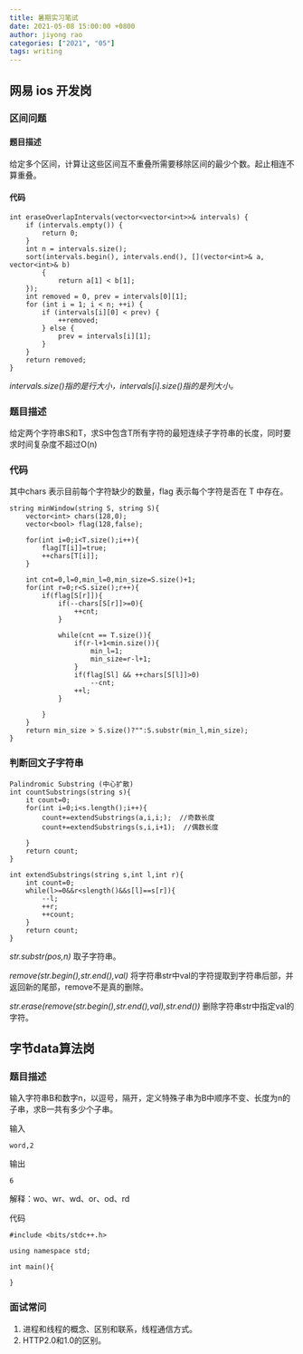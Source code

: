 ```yaml
---
title: 暑期实习笔试
date: 2021-05-08 15:00:00 +0800
author: jiyong rao
categories: ["2021", "05"]
tags: writing
---
```


## 网易 ios 开发岗

### 区间问题

#### 题目描述

给定多个区间，计算让这些区间互不重叠所需要移除区间的最少个数。起止相连不算重叠。

#### 代码

`````
int eraseOverlapIntervals(vector<vector<int>>& intervals) {
	if (intervals.empty()) {
		return 0;
	}
	int n = intervals.size();
	sort(intervals.begin(), intervals.end(), [](vector<int>& a, vector<int>& b)
		{
			return a[1] < b[1];
	});
	int removed = 0, prev = intervals[0][1];
	for (int i = 1; i < n; ++i) {
		if (intervals[i][0] < prev) {
			++removed;
		} else {
			prev = intervals[i][1];
		}
	}
	return removed;
}
`````

*intervals.size()指的是行大小，intervals[i].size()指的是列大小。*

### 题目描述

给定两个字符串S和T，求S中包含T所有字符的最短连续子字符串的长度，同时要求时间复杂度不超过O(n)

### 代码

其中chars 表示目前每个字符缺少的数量，flag 表示每个字符是否在 T 中存在。

````
string minWindow(string S, string S){
	vector<int> chars(128,0);
	vector<bool> flag(128,false);
	
	for(int i=0;i<T.size();i++){
		flag[T[i]]=true;
		++chars[T[i]];
	}
	
	int cnt=0,l=0,min_l=0,min_size=S.size()+1;
	for(int r=0;r<S.size();r++){
		if(flag[S[r]]){
			if(--chars[S[r]]>=0){
				++cnt;
			}
			
			while(cnt == T.size()){
				if(r-l+1<min.size()){
					min_l=1;
					min_size=r-l+1;
				}
				if(flag[Sl] && ++chars[S[l]]>0)
					--cnt;
				++l;
			}
				
		}
	}
	return min_size > S.size()?"":S.substr(min_l,min_size);
}
````

### 判断回文子字符串

````**
Palindromic Substring (中心扩散)
int countSubstrings(string s){
	it count=0;
	for(int i=0;i<s.length();i++){
		count+=extendSubstrings(a,i,i;);  //奇数长度
		count+=extendSubstrings(s,i,i+1);  //偶数长度
		
	}
	return count;
}

int extendSubstrings(string s,int l,int r){
	int count=0;
	while(l>=0&&r<slength()&&s[l]==s[r]){
		--l;
		++r;
		++count;
	}
	return count;
}
````

*str.substr(pos,n)* 取子字符串。

*remove(str.begin(),str.end(),val)* 将字符串str中val的字符提取到字符串后部，并返回新的尾部，remove不是真的删除。

*str.erase(remove(str.begin(),str.end(),val),str.end())* 删除字符串str中指定val的字符。

## 字节data算法岗

### 题目描述

输入字符串B和数字n，以逗号，隔开，定义特殊子串为B中顺序不变、长度为n的子串，求B一共有多少个子串。

输入

````
word,2
````

输出

```jieshi
6
```

解释：wo、wr、wd、or、od、rd

代码

```
#include <bits/stdc++.h>

using namespace std;

int main(){
	
}
```



### 面试常问

1. 进程和线程的概念、区别和联系，线程通信方式。
2. HTTP2.0和1.0的区别。